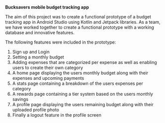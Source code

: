 **Bucksavers mobile budget tracking app**

The aim of this project was to create a functional prototype of a budget tracking app in Android Studio using Kotlin and Jetpack libraries. 
As a team, we have worked together to create a functional prototype with a working database and innovative features.

The following features were included in the prototype:
1. Sign up and Login
2. Setting a monthly budget
3. Adding expenses that are categorized per expense as well as enabling users to create their own category
4. A home page displaying the users monthly budget along with their expenses and upcoming payments
5. A stats page containing a breakdown of the users expenses per category
6. A rewards page containing a tier system based on the users monthly savings
7. A profile page displaying the users remaining budget along with their uploaded profile photo
8. Finally a logout feature in the profile screen



